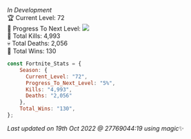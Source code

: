 
  *In Development*<br>
  🏆 Current Level: 72<br>
  🎉 Progress To Next Level: ![](https://geps.dev/progress/5)<br>
  🎯 Total Kills: 4,993<br>
  💀 Total Deaths: 2,056<br>
  👑 Total Wins: 130<br>
```js
const Fortnite_Stats = {
    Season: {    
      Current_Level: "72",
      Progress_To_Next_Level: "5%",
      Kills: "4,993",
      Deaths: "2,056"
    },
    Total_Wins: "130",
}; 
```

<!-- Last updated on Wed Oct 19 2022 01:24:18 GMT+0000 (Coordinated Universal Time) ;-;-->
<i>Last updated on 19th Oct 2022 @ 27769044:19 using magic</i>✨